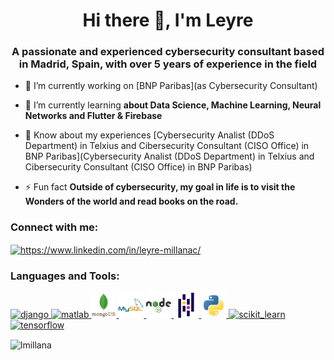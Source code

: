 <h1 align="center">Hi there 👋, I'm Leyre</h1>
<h3 align="center">A passionate and experienced cybersecurity consultant based in Madrid, Spain, with over 5 years of experience in the field</h3>

- 🔭 I’m currently working on [BNP Paribas](as Cybersecurity Consultant)

- 🌱 I’m currently learning **about Data Science, Machine Learning, Neural Networks and Flutter & Firebase**

- 📄 Know about my experiences [Cybersecurity Analist (DDoS Department) in Telxius and Cibersecurity Consultant (CISO Office) in BNP Paribas](Cybersecurity Analist (DDoS Department) in Telxius and Cibersecurity Consultant (CISO Office) in BNP Paribas)

- ⚡ Fun fact **Outside of cybersecurity, my goal in life is to visit the Wonders of the world and read books on the road.**

<h3 align="left">Connect with me:</h3>
<p align="left">
<a href="https://linkedin.com/in/https://www.linkedin.com/in/leyre-millanac/" target="blank"><img align="center" src="https://raw.githubusercontent.com/rahuldkjain/github-profile-readme-generator/master/src/images/icons/Social/linked-in-alt.svg" alt="https://www.linkedin.com/in/leyre-millanac/" height="30" width="40" /></a>
</p>

<h3 align="left">Languages and Tools:</h3>
<p align="left"> <a href="https://www.djangoproject.com/" target="_blank" rel="noreferrer"> <img src="https://cdn.worldvectorlogo.com/logos/django.svg" alt="django" width="40" height="40"/> </a> <a href="https://www.mathworks.com/" target="_blank" rel="noreferrer"> <img src="https://upload.wikimedia.org/wikipedia/commons/2/21/Matlab_Logo.png" alt="matlab" width="40" height="40"/> </a> <a href="https://www.mongodb.com/" target="_blank" rel="noreferrer"> <img src="https://raw.githubusercontent.com/devicons/devicon/master/icons/mongodb/mongodb-original-wordmark.svg" alt="mongodb" width="40" height="40"/> </a> <a href="https://www.mysql.com/" target="_blank" rel="noreferrer"> <img src="https://raw.githubusercontent.com/devicons/devicon/master/icons/mysql/mysql-original-wordmark.svg" alt="mysql" width="40" height="40"/> </a> <a href="https://nodejs.org" target="_blank" rel="noreferrer"> <img src="https://raw.githubusercontent.com/devicons/devicon/master/icons/nodejs/nodejs-original-wordmark.svg" alt="nodejs" width="40" height="40"/> </a> <a href="https://pandas.pydata.org/" target="_blank" rel="noreferrer"> <img src="https://raw.githubusercontent.com/devicons/devicon/2ae2a900d2f041da66e950e4d48052658d850630/icons/pandas/pandas-original.svg" alt="pandas" width="40" height="40"/> </a> <a href="https://www.python.org" target="_blank" rel="noreferrer"> <img src="https://raw.githubusercontent.com/devicons/devicon/master/icons/python/python-original.svg" alt="python" width="40" height="40"/> </a> <a href="https://scikit-learn.org/" target="_blank" rel="noreferrer"> <img src="https://upload.wikimedia.org/wikipedia/commons/0/05/Scikit_learn_logo_small.svg" alt="scikit_learn" width="40" height="40"/> </a> <a href="https://www.tensorflow.org" target="_blank" rel="noreferrer"> <img src="https://www.vectorlogo.zone/logos/tensorflow/tensorflow-icon.svg" alt="tensorflow" width="40" height="40"/> </a> </p>

<p><img align="center" src="https://github-readme-stats.vercel.app/api/top-langs?username=lmillana&show_icons=true&locale=en&layout=compact" alt="lmillana" /></p>

